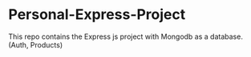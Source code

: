 # Personal-Express-Project
This repo contains the Express js project with Mongodb as a database. (Auth, Products)
